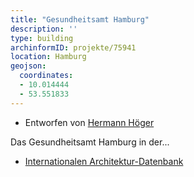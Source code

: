 ```yaml
---
title: "Gesundheitsamt Hamburg"
description: ''
type: building
archinformID: projekte/75941
location: Hamburg
geojson:
  coordinates:
  - 10.014444
  - 53.551833
---
```


* Entworfen von [Hermann Höger](/tags/Hermann-Höger)

Das Gesundheitsamt Hamburg in der...
* [Internationalen Architektur-Datenbank](https://deu.archinform.net/projekte/75941.htm)
